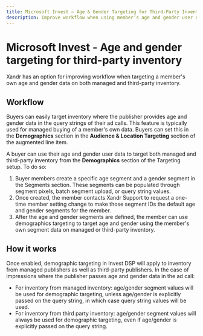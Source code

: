 ```yaml
---
title: Microsoft Invest – Age & Gender Targeting for Third-Party Inventory
description: Improve workflow when using member’s age and gender user data to target both managed and third-party inventory.
---
```


# Microsoft Invest - Age and gender targeting for third-party inventory

Xandr has an option for improving workflow when targeting a member's own age and gender data on both managed and third-party inventory.

## Workflow

Buyers can easily target inventory where the publisher provides age and gender data in the query strings of their ad calls. This feature is typically used for managed buying of a member's own data. Buyers can set this in the **Demographics** section in the **Audience & Location Targeting** section of the augmented line item.

A buyer can use their age and gender user data to target both managed and third-party inventory from the **Demographics** section of the Targeting setup. To do so:

1. Buyer members create a specific age segment and a gender segment in the Segments section. These segments can be populated through segment pixels, batch segment upload, or query string values.
1. Once created, the member contacts Xandr Support to request a one-time member setting change to make those segment IDs the default age and gender segments for the member.
1. After the age and gender segments are defined, the member can use demographics targeting to target age and gender using the member's own segment data on managed or third-party inventory.

## How it works

Once enabled, demographic targeting in Invest DSP will apply to inventory from managed publishers as well as third-party publishers. In the case of impressions where the publisher passes age and gender data in the ad call:

- For inventory from managed inventory: age/gender segment values will be used for demographic targeting, unless age/gender is explicitly passed on the query string, in which case query string values will be used.
- For inventory from third party inventory: age/gender segment values will always be used for demographic targeting, even if age/gender is explicitly passed on the query string.
